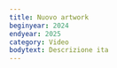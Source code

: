 ```yaml
---
title: Nuovo artwork
beginyear: 2024
endyear: 2025
category: Video
bodytext: Descrizione ita
---
```


